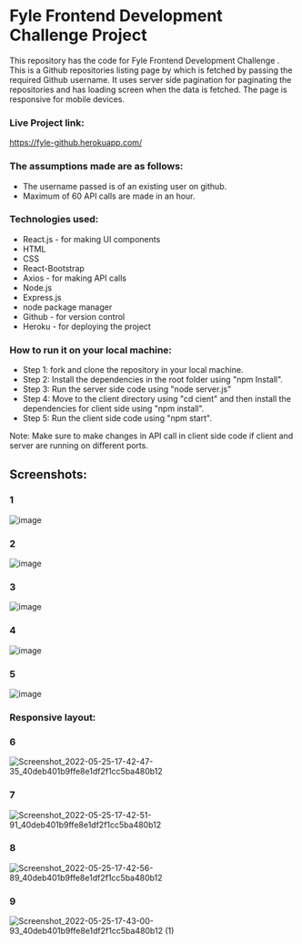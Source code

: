 
# Fyle Frontend Development Challenge Project

This repository has the code for Fyle Frontend Development Challenge
. This is a Github repositories listing page by which is fetched by passing the required Github username. It uses server side pagination for paginating the repositories and has loading screen when the data is fetched. The page is responsive for mobile devices.

### Live Project link: 
https://fyle-github.herokuapp.com/

### The assumptions made are as follows:

* The username passed is of an existing user on github.
* Maximum  of 60 API calls are made in an hour.

### Technologies used:

* React.js - for making UI components
* HTML
* CSS
* React-Bootstrap
* Axios - for making API calls
* Node.js
* Express.js
* node package manager
* Github - for version control
* Heroku - for deploying the project

### How to run it on your local machine:
* Step 1: fork and clone the repository in your local machine.
* Step 2: Install the dependencies in the root folder using "npm Install".
* Step 3: Run the server side code using "node server.js" 
* Step 4: Move to the client directory using "cd cient" and then install the dependencies for client side using "npm install".
* Step 5: Run the client side code using "npm start".

Note: Make sure to make changes in API call in client side code if client and server are running on different ports.

## Screenshots:
### 1
![image](https://user-images.githubusercontent.com/63896969/170258224-c1175025-4350-4445-a7f9-19afb94b7f57.png)
### 2
![image](https://user-images.githubusercontent.com/63896969/170258361-ef26e6d6-28da-42dc-8064-6ae080a53d76.png)
### 3
![image](https://user-images.githubusercontent.com/63896969/170258687-6cf6465d-ebc4-4f73-96fc-b294fd9441c0.png)
### 4
![image](https://user-images.githubusercontent.com/63896969/170258720-6614eab5-05ee-43d3-b087-f2173af166d5.png)
### 5
![image](https://user-images.githubusercontent.com/63896969/170258797-4015a060-77e0-4d74-8cc5-3d38889cb27c.png)
### Responsive layout:
### 6
![Screenshot_2022-05-25-17-42-47-35_40deb401b9ffe8e1df2f1cc5ba480b12](https://user-images.githubusercontent.com/63896969/170261581-b631c388-5d78-4091-8ce5-0d6401250170.jpg)
### 7
![Screenshot_2022-05-25-17-42-51-91_40deb401b9ffe8e1df2f1cc5ba480b12](https://user-images.githubusercontent.com/63896969/170261434-6d00c689-ee78-4179-9f64-3989435a41d3.jpg)
### 8
![Screenshot_2022-05-25-17-42-56-89_40deb401b9ffe8e1df2f1cc5ba480b12](https://user-images.githubusercontent.com/63896969/170261612-208c7262-9841-4d69-a01a-160059d6c09e.jpg)
### 9
![Screenshot_2022-05-25-17-43-00-93_40deb401b9ffe8e1df2f1cc5ba480b12 (1)](https://user-images.githubusercontent.com/63896969/170261641-b11bf16a-ea2e-4c0e-9856-567167e2fe81.jpg)

